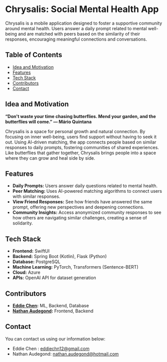 # Chrysalis: Social Mental Health App

Chrysalis is a mobile application designed to foster a supportive community around mental health. Users answer a daily prompt related to mental well-being and are matched with peers based on the similarity of their responses, encouraging meaningful connections and conversations.

## Table of Contents
- [Idea and Motivation](#idea-and-motivation)
- [Features](#features)
- [Tech Stack](#tech-stack)
- [Contributors](#contributors)
- [Contact](#contact)

## Idea and Motivation

**“Don't waste your time chasing butterflies. Mend your garden, and the butterflies will come.”
― Mário Quintana**

Chrysalis is a space for personal growth and natural connection. By focusing on inner well-being, users find support without having to seek it out. Using AI-driven matching, the app connects people based on similar responses to daily prompts, fostering communities of shared experiences. Like butterflies that gather together, Chrysalis brings people into a space where they can grow and heal side by side.

## Features

- **Daily Prompts:** Users answer daily questions related to mental health.
- **Peer Matching:** Uses AI-powered matching algorithms to connect users with similar responses.
- **View Friend Responses:** See how friends have answered the same prompt, offering new perspectives and deepening connections.
- **Community Insights:** Access anonymized community responses to see how others are navigating similar challenges, creating a sense of solidarity.

## Tech Stack

- **Frontend:** SwiftUI
- **Backend:** Spring Boot (Kotlin), Flask (Python)
- **Database:** PostgreSQL
- **Machine Learning:** PyTorch, Transformers (Sentence-BERT)
- **Cloud:** Azure
- **APIs:** OpenAI API for dataset generation

## Contributors 

- **[Eddie Chen](https://github.com/eddiechn):** ML, Backend, Database
- **[Nathan Audegond](https://github.com/na29):** Frontend, Backend

## Contact 

You can contact us using our information below: 

- Eddie Chen : eddiechn12@gmail.com
- Nathan Audegond: nathan.audegond@hotmail.com
